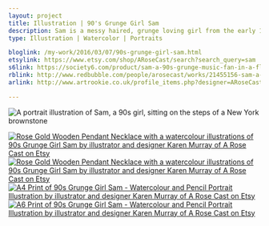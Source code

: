 ```yaml
---
layout: project
title: Illustration | 90's Grunge Girl Sam
description: Sam is a messy haired, grunge loving girl from the early 1990s. She loves few things more than her trusty plaid flannel shirt, her Smashing Pumpkins 'Zero' t-shirt, and a pair of DMs. You can often find her sitting on a Brooklyn brownstone listening to some of her favourite Seattle-based bands.
type: Illustration | Watercolor | Portraits

bloglink: /my-work/2016/03/07/90s-grunge-girl-sam.html
etsylink: https://www.etsy.com/shop/ARoseCast/search?search_query=sam
s6link: https://society6.com/product/sam-a-90s-grunge-music-fan-in-a-flannel-shirt-band-t-shirt-dm-boots_print#1=45
rblink: http://www.redbubble.com/people/arosecast/works/21455156-sam-a-90s-grunge-music-fan-in-a-flannel-shirt-band-t-shirt-dm-boots
arlink: http://www.artrookie.co.uk/profile_items.php?designer=ARoseCast&design=8861

---
```


![A portrait illustration of Sam, a 90s girl, sitting on the steps of a New York brownstone](/assets/folio/portraits/portrait-illustration-sam.jpg "An illustration of Sam, a 90s girl, sitting on the steps of a New York brownstone")

<div class="row">
    <div class="col-md-6">
        <a href="https://www.etsy.com/listing/271265934/rose-gold-walnut-wood-pendant-necklace" title="Rose Gold Wooden Pendant Necklace with a watercolour illustrations of 90s Grunge Girl Sam by illustrator and designer Karen Murray of A Rose Cast on Etsy"><img src="/assets/shop/necklace/necklace-sam-001.jpg" alt="Rose Gold Wooden Pendant Necklace with a watercolour illustrations of 90s Grunge Girl Sam by illustrator and designer Karen Murray of A Rose Cast on Etsy" title="Rose Gold Wooden Pendant Necklace with a watercolour illustrations of 90s Grunge Girl Sam by illustrator and designer Karen Murray of @arosecast on Etsy"></a>
    </div>
    <div class="col-md-6">
        <a href="https://www.etsy.com/listing/271265934/rose-gold-walnut-wood-pendant-necklace" title="Rose Gold Wooden Pendant Necklace with a watercolour illustrations of 90s Grunge Girl Sam by illustrator and designer Karen Murray of A Rose Cast on Etsy"><img src="/assets/shop/necklace/necklace-sam-002.jpg" alt="Rose Gold Wooden Pendant Necklace with a watercolour illustrations of 90s Grunge Girl Sam by illustrator and designer Karen Murray of A Rose Cast on Etsy" title="Rose Gold Wooden Pendant Necklace with a watercolour illustrations of 90s Grunge Girl Sam by illustrator and designer Karen Murray of @arosecast on Etsy"></a>
    </div>
</div>

<div class="row">
    <div class="col-md-6">
        <a href="https://www.etsy.com/listing/271265430/sam-a4-print-of-a-pencil-watercolour" title="A4 Print of 90s Grunge Girl Sam - Watercolour and Pencil Portrait Illustration by illustrator and designer Karen Murray of A Rose Cast on Etsy"><img src="/assets/blog/2016-03/a4-print-90s-grunge-girl-sam.jpg" alt="A4 Print of 90s Grunge Girl Sam - Watercolour and Pencil Portrait Illustration by illustrator and designer Karen Murray of A Rose Cast on Etsy" title="A4 Print of 90s Grunge Girl Sam - Watercolour and Pencil Portrait Illustration by illustrator and designer Karen Murray of @arosecast on Etsy"></a>
    </div>
    <div class="col-md-6">
        <a href="https://www.etsy.com/listing/267621317/watercolor-portrait-illustration-a6" title="A6 Print of 90s Grunge Girl Sam - Watercolour and Pencil Portrait Illustration by illustrator and designer Karen Murray of A Rose Cast on Etsy"><img src="/assets/blog/2016-03/a6-print-90s-grunge-girl-sam.jpg" alt="A6 Print of 90s Grunge Girl Sam - Watercolour and Pencil Portrait Illustration by illustrator and designer Karen Murray of A Rose Cast on Etsy" title="A6 Print of 90s Grunge Girl Sam - Watercolour and Pencil Portrait Illustration by illustrator and designer Karen Murray of @arosecast on Etsy"></a>
    </div>
</div>